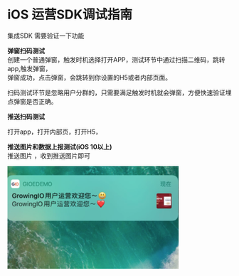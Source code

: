 # iOS 运营SDK调试指南

集成SDK 需要验证一下功能  
  
**弹窗扫码测试**  
创建一个普通弹窗，触发时机选择打开APP，测试环节中通过扫描二维码，跳转app,触发弹窗，  
弹窗成功，点击弹窗，会跳转到你设置的H5或者内部页面。  
  
扫码测试环节是忽略用户分群的，只需要满足触发时机就会弹窗，方便快速验证埋点弹窗是否正确。

**推送扫码测试**

打开app，打开内部页，打开H5， 

**推送图片和数据上报测试\(iOS 10以上\)**  
 推送图片 ，收到推送图片即可  


![](../../../../.gitbook/assets/image%20%28274%29.png)

